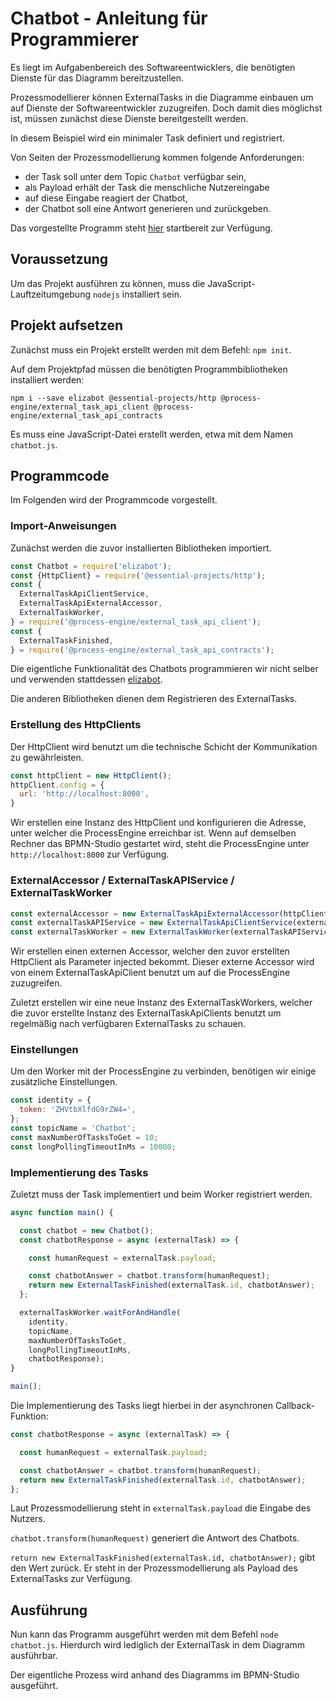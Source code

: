 # Chatbot - Anleitung für Programmierer

Es liegt im Aufgabenbereich des Softwareentwicklers, die benötigten
Dienste für das Diagramm bereitzustellen.

Prozessmodellierer können ExternalTasks in die Diagramme einbauen um
auf Dienste der Softwareentwickler zuzugreifen. Doch damit dies
möglichst ist, müssen zunächst diese Dienste bereitgestellt werden.

In diesem Beispiel wird ein minimaler Task definiert und registriert.

Von Seiten der Prozessmodellierung kommen folgende Anforderungen:

- der Task soll unter dem Topic `Chatbot` verfügbar sein,
- als Payload erhält der Task die menschliche Nutzereingabe
- auf diese Eingabe reagiert der Chatbot,
- der Chatbot soll eine Antwort generieren und zurückgeben.

Das vorgestellte Programm steht
[hier](https://github.com/process-engine/example_processes/tree/develop/solutions/Chatbot)
startbereit zur Verfügung.


## Voraussetzung

Um das Projekt ausführen zu können, muss die
JavaScript-Lauftzeitumgebung `nodejs` installiert sein.

## Projekt aufsetzen

Zunächst muss ein Projekt erstellt werden mit dem Befehl: `npm init`.

Auf dem Projektpfad müssen die benötigten Programmbibliotheken
installiert werden:

```
npm i --save elizabot @essential-projects/http @process-engine/external_task_api_client @process-engine/external_task_api_contracts
```

Es muss eine JavaScript-Datei erstellt werden, etwa mit dem Namen `chatbot.js`.

## Programmcode

Im Folgenden wird der Programmcode vorgestellt.

### Import-Anweisungen

Zunächst werden die zuvor installierten Bibliotheken importiert.

```js
const Chatbot = require('elizabot');
const {HttpClient} = require('@essential-projects/http');
const {
  ExternalTaskApiClientService,
  ExternalTaskApiExternalAccessor,
  ExternalTaskWorker,
} = require('@process-engine/external_task_api_client');
const {
  ExternalTaskFinished,
} = require('@process-engine/external_task_api_contracts');
```

Die eigentliche Funktionalität des Chatbots programmieren wir nicht
selber und verwenden stattdessen
[elizabot](https://github.com/tkafka/node-elizabot).

Die anderen Bibliotheken dienen dem Registrieren des ExternalTasks.

### Erstellung des HttpClients

Der HttpClient wird benutzt um die technische Schicht der
Kommunikation zu gewährleisten.

```js
const httpClient = new HttpClient();
httpClient.config = {
  url: 'http://localhost:8000',
}
```

Wir erstellen eine Instanz des HttpClient und konfigurieren die
Adresse, unter welcher die ProcessEngine erreichbar ist. Wenn auf
demselben Rechner das BPMN-Studio gestartet wird, steht die
ProcessEngine unter `http://localhost:8000` zur Verfügung.

### ExternalAccessor / ExternalTaskAPIService / ExternalTaskWorker

```js
const externalAccessor = new ExternalTaskApiExternalAccessor(httpClient);
const externalTaskAPIService = new ExternalTaskApiClientService(externalAccessor);
const externalTaskWorker = new ExternalTaskWorker(externalTaskAPIService);
```

Wir erstellen einen externen Accessor, welcher den zuvor erstellten
HttpClient als Parameter injected bekommt. Dieser externe Accessor
wird von einem ExternalTaskApiClient benutzt um auf die ProcessEngine
zuzugreifen.

Zuletzt erstellen wir eine neue Instanz des ExternalTaskWorkers,
welcher die zuvor erstellte Instanz des ExternalTaskApiClients benutzt
um regelmäßig nach verfügbaren ExternalTasks zu schauen.

### Einstellungen

Um den Worker mit der ProcessEngine zu verbinden, benötigen wir einige
zusätzliche Einstellungen.

```js
const identity = {
  token: 'ZHVtbXlfdG9rZW4=',
};
const topicName = 'Chatbot';
const maxNumberOfTasksToGet = 10;
const longPollingTimeoutInMs = 10000;
```

### Implementierung des Tasks

Zuletzt muss der Task implementiert und beim Worker registriert werden.

```js
async function main() {

  const chatbot = new Chatbot();
  const chatbotResponse = async (externalTask) => {

    const humanRequest = externalTask.payload;

    const chatbotAnswer = chatbot.transform(humanRequest);
    return new ExternalTaskFinished(externalTask.id, chatbotAnswer);
  };

  externalTaskWorker.waitForAndHandle(
    identity,
    topicName,
    maxNumberOfTasksToGet,
    longPollingTimeoutInMs,
    chatbotResponse);
}

main();
```

Die Implementierung des Tasks liegt hierbei in der asynchronen Callback-Funktion:

```js
const chatbotResponse = async (externalTask) => {

  const humanRequest = externalTask.payload;

  const chatbotAnswer = chatbot.transform(humanRequest);
  return new ExternalTaskFinished(externalTask.id, chatbotAnswer);
};
```

Laut Prozessmodellierung steht in `externalTask.payload` die Eingabe
des Nutzers.

`chatbot.transform(humanRequest)` generiert die Antwort des Chatbots.

`return new ExternalTaskFinished(externalTask.id, chatbotAnswer);`
gibt den Wert zurück. Er steht in der Prozessmodellierung als
Payload des ExternalTasks zur Verfügung.

## Ausführung

Nun kann das Programm ausgeführt werden mit dem Befehl `node
chatbot.js`. Hierdurch wird lediglich der ExternalTask in dem
Diagramm ausführbar.

Der eigentliche Prozess wird anhand des Diagramms im BPMN-Studio
ausgeführt.
